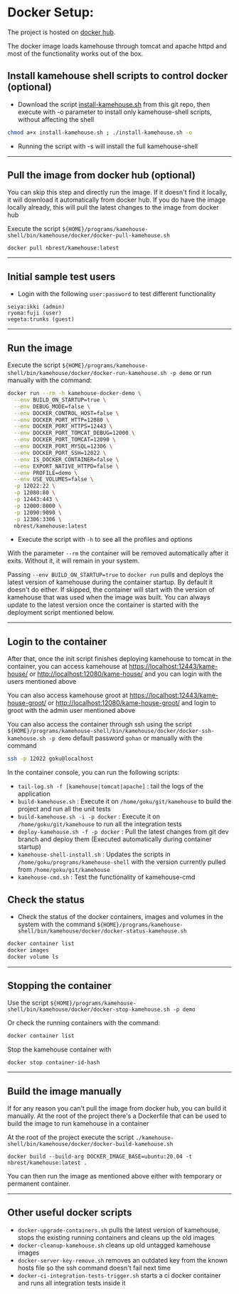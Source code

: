 # Docker Setup:

The project is hosted on [docker hub](https://hub.docker.com/repository/docker/nbrest/kamehouse).

The docker image loads kamehouse through tomcat and apache httpd and most of the functionality works out of the box.

## Install kamehouse shell scripts to control docker (optional)

- Download the script [install-kamehouse.sh](scripts/install-kamehouse.sh) from this git repo, then execute with -o parameter to install only kamehouse-shell scripts, without affecting the shell
```sh
chmod a+x install-kamehouse.sh ; ./install-kamehouse.sh -o
```
- Running the script with -s will install the full kamehouse-shell

*********************

## Pull the image from docker hub (optional)

You can skip this step and directly run the image. If it doesn't find it locally, it will download it automatically from docker hub. If you do have the image locally already, this will pull the latest changes to the image from docker hub

Execute the script `${HOME}/programs/kamehouse-shell/bin/kamehouse/docker/docker-pull-kamehouse.sh`

```
docker pull nbrest/kamehouse:latest
```

*********************

## Initial sample test users

- Login with the following `user:password` to test different functionality

```
seiya:ikki (admin)
ryoma:fuji (user)
vegeta:trunks (guest)
```

*********************

## Run the image

Execute the script `${HOME}/programs/kamehouse-shell/bin/kamehouse/docker/docker-run-kamehouse.sh -p demo` or run manually with the command:
```sh
docker run --rm -h kamehouse-docker-demo \
  --env BUILD_ON_STARTUP=true \
  --env DEBUG_MODE=false \
  --env DOCKER_CONTROL_HOST=false \
  --env DOCKER_PORT_HTTP=12080 \
  --env DOCKER_PORT_HTTPS=12443 \
  --env DOCKER_PORT_TOMCAT_DEBUG=12000 \
  --env DOCKER_PORT_TOMCAT=12090 \
  --env DOCKER_PORT_MYSQL=12306 \
  --env DOCKER_PORT_SSH=12022 \
  --env IS_DOCKER_CONTAINER=false \
  --env EXPORT_NATIVE_HTTPD=false \
  --env PROFILE=demo \
  --env USE_VOLUMES=false \
  -p 12022:22 \
  -p 12080:80 \
  -p 12443:443 \
  -p 12000:8000 \
  -p 12090:9090 \
  -p 12306:3306 \
  nbrest/kamehouse:latest
```

- Execute the script with `-h` to see all the profiles and options

With the parameter `--rm` the container will be removed automatically after it exits. Without it, it will remain in your system.

Passing `--env BUILD_ON_STARTUP=true` to `docker run` pulls and deploys the latest version of kamehouse during the container startup. By default it doesn't do either. If skipped, the container will start with the version of kamehouse that was used when the image was built. You can always update to the latest version once the container is started with the deployment script mentioned below.

*********************

## Login to the container

After that, once the init script finishes deploying kamehouse to tomcat in the container, you can access kamehouse at [https://localhost:12443/kame-house/](https://localhost:12443/kame-house/) or [http://localhost:12080/kame-house/](http://localhost:12080/kame-house/) and you can login with the users mentioned above

You can also access kamehouse groot at [https://localhost:12443/kame-house-groot/](https://localhost:12443/kame-house-groot/) or [http://localhost:12080/kame-house-groot/](http://localhost:12080/kame-house-groot/) and login to groot with the admin user mentioned above

You can also access the container through ssh using the script `${HOME}/programs/kamehouse-shell/bin/kamehouse/docker/docker-ssh-kamehouse.sh -p demo`  default password `gohan` or manually with the command

```sh
ssh -p 12022 goku@localhost
``` 

In the container console, you can run the following scripts:

- `tail-log.sh -f [kamehouse|tomcat|apache]` : tail the logs of the application
- `build-kamehouse.sh` : Execute it on `/home/goku/git/kamehouse` to build the project and run all the unit tests
- `build-kamehouse.sh -i -p docker` : Execute it on `/home/goku/git/kamehouse` to run all the integration tests
- `deploy-kamehouse.sh -f -p docker` : Pull the latest changes from git dev branch and deploy them (Executed automatically during container startup)
- `kamehouse-shell-install.sh` : Updates the scripts in `/home/goku/programs/kamehouse-shell` with the version currently pulled from `/home/goku/git/kamehouse`
- `kamehouse-cmd.sh` : Test the functionality of kamehouse-cmd

## Check the status

- Check the status of the docker containers, images and volumes in the system with the command `${HOME}/programs/kamehouse-shell/bin/kamehouse/docker/docker-status-kamehouse.sh`

```sh
docker container list
docker images
docker volume ls
```

*********************

## Stopping the container

Use the script `${HOME}/programs/kamehouse-shell/bin/kamehouse/docker/docker-stop-kamehouse.sh -p demo`

Or check the running containers with the command: 

```sh
docker container list
```

Stop the kamehouse container with 

```
docker stop container-id-hash
```

*********************

## Build the image manually

If for any reason you can't pull the image from docker hub, you can build it manually. At the root of the project there's a Dockerfile that can be used to build the image to run kamehouse in a container

At the root of the project execute the script `./kamehouse-shell/bin/kamehouse/docker/docker-build-kamehouse.sh`

```
docker build --build-arg DOCKER_IMAGE_BASE=ubuntu:20.04 -t nbrest/kamehouse:latest .
```

You can then run the image as mentioned above either with temporary or permanent container.

*********************

## Other useful docker scripts

- `docker-upgrade-containers.sh` pulls the latest version of kamehouse, stops the existing running containers and cleans up the old images
- `docker-cleanup-kamehouse.sh` cleans up old untagged kamehouse images
- `docker-server-key-remove.sh` removes an outdated key from the known hosts file so the ssh command doesn't fail next time
- `docker-ci-integration-tests-trigger.sh` starts a ci docker container and runs all integration tests inside it
